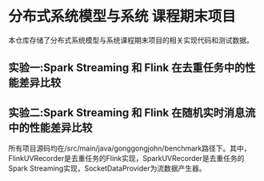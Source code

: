 # 分布式系统模型与系统 课程期末项目

本仓库存储了分布式系统模型与系统课程期末项目的相关实现代码和测试数据。

## 实验一:Spark Streaming 和 Flink 在去重任务中的性能差异比较

## 实验二:Spark Streaming 和 Flink 在随机实时消息流中的性能差异比较

所有项目源码均在/src/main/java/gonggongjohn/benchmark路径下。其中，FlinkUVRecorder是去重任务的Flink实现，SparkUVRecorder是去重任务的Spark Streaming实现，SocketDataProvider为流数据产生器。
